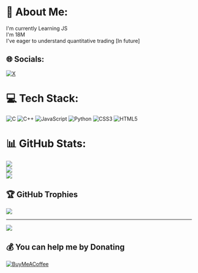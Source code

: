 # 💫 About Me:
 I'm currently Learning JS<br> I'm 18M<br> I've eager to understand quantitative trading [In future]


## 🌐 Socials:
[![X](https://img.shields.io/badge/X-black.svg?logo=X&logoColor=white)](https://x.com/BlueDragon320) 

# 💻 Tech Stack:
![C](https://img.shields.io/badge/c-%2300599C.svg?style=for-the-badge&logo=c&logoColor=white) ![C++](https://img.shields.io/badge/c++-%2300599C.svg?style=for-the-badge&logo=c%2B%2B&logoColor=white) ![JavaScript](https://img.shields.io/badge/javascript-%23323330.svg?style=for-the-badge&logo=javascript&logoColor=%23F7DF1E) ![Python](https://img.shields.io/badge/python-3670A0?style=for-the-badge&logo=python&logoColor=ffdd54) ![CSS3](https://img.shields.io/badge/css3-%231572B6.svg?style=for-the-badge&logo=css3&logoColor=white) ![HTML5](https://img.shields.io/badge/html5-%23E34F26.svg?style=for-the-badge&logo=html5&logoColor=white)
# 📊 GitHub Stats:
![](https://github-readme-stats.vercel.app/api?username=bluedragon320&theme=dark&hide_border=false&include_all_commits=true&count_private=false)<br/>
![](https://github-readme-streak-stats.herokuapp.com/?user=bluedragon320&theme=dark&hide_border=false)<br/>
![](https://github-readme-stats.vercel.app/api/top-langs/?username=bluedragon320&theme=dark&hide_border=false&include_all_commits=true&count_private=false&layout=compact)

## 🏆 GitHub Trophies
![](https://github-profile-trophy.vercel.app/?username=bluedragon320&theme=radical&no-frame=false&no-bg=false&margin-w=4)

---
[![](https://visitcount.itsvg.in/api?id=bluedragon320&icon=0&color=1)](https://visitcount.itsvg.in)

  ## 💰 You can help me by Donating
  [![BuyMeACoffee](https://img.shields.io/badge/Buy%20Me%20a%20Coffee-ffdd00?style=for-the-badge&logo=buy-me-a-coffee&logoColor=black)](https://buymeacoffee.com/x) 

  
<!-- Proudly created with GPRM ( https://gprm.itsvg.in ) -->
